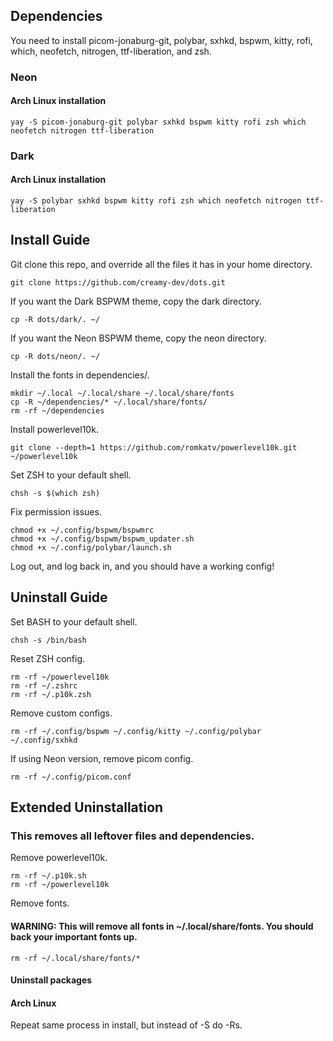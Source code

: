 ## Dependencies
You need to install picom-jonaburg-git, polybar, sxhkd, bspwm, kitty, rofi, which, neofetch, nitrogen, ttf-liberation, and zsh.
### Neon
#### Arch Linux installation
`yay -S picom-jonaburg-git polybar sxhkd bspwm kitty rofi zsh which neofetch nitrogen ttf-liberation`
### Dark
#### Arch Linux installation
`yay -S polybar sxhkd bspwm kitty rofi zsh which neofetch nitrogen ttf-liberation`
## Install Guide
Git clone this repo, and override all the files it has in your home directory.
```
git clone https://github.com/creamy-dev/dots.git
```
If you want the Dark BSPWM theme, copy the dark directory.
```
cp -R dots/dark/. ~/
```
If you want the Neon BSPWM theme, copy the neon directory.
```
cp -R dots/neon/. ~/
```
Install the fonts in dependencies/.
```
mkdir ~/.local ~/.local/share ~/.local/share/fonts
cp -R ~/dependencies/* ~/.local/share/fonts/
rm -rf ~/dependencies
```
Install powerlevel10k.
```
git clone --depth=1 https://github.com/romkatv/powerlevel10k.git ~/powerlevel10k
```
Set ZSH to your default shell.
```
chsh -s $(which zsh)
```
Fix permission issues.
```
chmod +x ~/.config/bspwm/bspwmrc
chmod +x ~/.config/bspwm/bspwm_updater.sh
chmod +x ~/.config/polybar/launch.sh
```
Log out, and log back in, and you should have a working config!
## Uninstall Guide
Set BASH to your default shell.
```
chsh -s /bin/bash
```
Reset ZSH config.
```
rm -rf ~/powerlevel10k
rm -rf ~/.zshrc
rm -rf ~/.p10k.zsh
```
Remove custom configs.
```
rm -rf ~/.config/bspwm ~/.config/kitty ~/.config/polybar ~/.config/sxhkd
```
If using Neon version, remove picom config.
```
rm -rf ~/.config/picom.conf
```
## Extended Uninstallation
### This removes all leftover files and dependencies.
Remove powerlevel10k.
```
rm -rf ~/.p10k.sh
rm -rf ~/powerlevel10k
```
Remove fonts. 
#### WARNING: This will remove all fonts in ~/.local/share/fonts. You should back your important fonts up.
```
rm -rf ~/.local/share/fonts/*
```
#### Uninstall packages
#### Arch Linux
Repeat same process in install, but instead of -S do -Rs.
